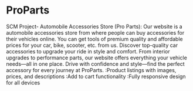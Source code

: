 # ProParts
SCM Project- Automobile Accessories Store (Pro Parts):
Our website is a automobile accessories store from where people can buy accessories for their vehicles online.
You can get tools of premium quality and affordable prices for your car, bike, scooter, etc. from us.
Discover top-quality car accessories to upgrade your ride in style and comfort. From interior upgrades to performance parts, our website offers everything your vehicle needs—all in one place.
Drive with confidence and style—find the perfect accessory for every journey at ProParts.
:Product listings with images, prices, and descriptions
:Add to cart functionality
:Fully responsive design for all devices